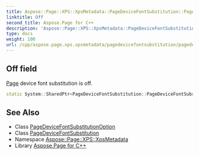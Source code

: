 ```yaml
---
title: Aspose::Page::XPS::XpsMetadata::PageDeviceFontSubstitution::PageDeviceFontSubstitutionOption::Off field
linktitle: Off
second_title: Aspose.Page for C++
description: 'Aspose::Page::XPS::XpsMetadata::PageDeviceFontSubstitution::PageDeviceFontSubstitutionOption::Off field. Page device font substitution is off in C++.'
type: docs
weight: 100
url: /cpp/aspose.page.xps.xpsmetadata/pagedevicefontsubstitution/pagedevicefontsubstitutionoption/off/
---
```

## Off field


[Page](../../../../aspose.page/) device font substitution is off.

```cpp
static System::SharedPtr<PageDeviceFontSubstitution::PageDeviceFontSubstitutionOption> Aspose::Page::XPS::XpsMetadata::PageDeviceFontSubstitution::PageDeviceFontSubstitutionOption::Off
```

## See Also

* Class [PageDeviceFontSubstitutionOption](../)
* Class [PageDeviceFontSubstitution](../../)
* Namespace [Aspose::Page::XPS::XpsMetadata](../../../)
* Library [Aspose.Page for C++](../../../../)
